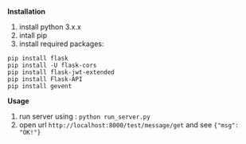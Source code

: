 **Installation**
1. install python 3.x.x
2. intall pip
3. install required packages:
```
pip install flask
pip install -U flask-cors
pip install flask-jwt-extended
pip install Flask-API
pip install gevent
```

**Usage**
1. run server using : `python run_server.py`
2. open url `http://localhost:8000/test/message/get` and see `{"msg": "OK!"}`
